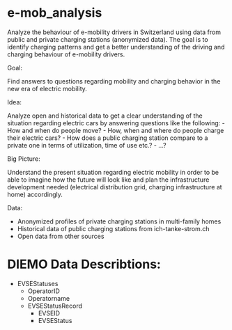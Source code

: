 # e-mob_analysis
Analyze the behaviour of e-mobility drivers in Switzerland using data from public and private charging stations (anonymized data). The goal is to identify charging patterns and get a better understanding of the driving and charging behaviour of e-mobility drivers.

Goal:

Find answers to questions regarding mobility and charging behavior in the new era of electric mobility.

Idea:

Analyze open and historical data to get a clear understanding of the situation regarding electric cars by answering questions like the following: - How and when do people move? - How, when and where do people charge their electric cars? - How does a public charging station compare to a private one in terms of utilization, time of use etc.? - …?

Big Picture:

Understand the present situation regarding electric mobility in order to be able to imagine how the future will look like and plan the infrastructure development needed (electrical distribution grid, charging infrastructure at home) accordingly.

Data:
- Anonymized profiles of private charging stations in multi-family homes
- Historical data of public charging stations from ich-tanke-strom.ch
- Open data from other sources



# DIEMO Data Describtions:

- EVSEStatuses
    - OperatorID
    - Operatorname
    - EVSEStatusRecord
        - EVSEID
        - EVSEStatus



